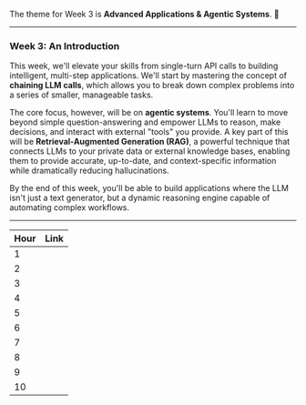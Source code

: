 The theme for Week 3 is **Advanced Applications & Agentic Systems**. 🤖

***

### Week 3: An Introduction

This week, we'll elevate your skills from single-turn API calls to building intelligent, multi-step applications. We'll start by mastering the concept of **chaining LLM calls**, which allows you to break down complex problems into a series of smaller, manageable tasks.

The core focus, however, will be on **agentic systems**. You'll learn to move beyond simple question-answering and empower LLMs to reason, make decisions, and interact with external "tools" you provide. A key part of this will be **Retrieval-Augmented Generation (RAG)**, a powerful technique that connects LLMs to your private data or external knowledge bases, enabling them to provide accurate, up-to-date, and context-specific information while dramatically reducing hallucinations.

By the end of this week, you'll be able to build applications where the LLM isn't just a text generator, but a dynamic reasoning engine capable of automating complex workflows.

---

| Hour | Link |
|------|------|
| 1    | [](01.md) |
| 2    | [](02.md)|
| 3    | [](03.md)|
| 4    | [](04.md) |
| 5    | [](05.md) |
| 6    | [](06.md) |
| 7    | [](07.md) |
| 8    | [](08.md) |
| 9    | [](09.md) |
| 10   | [](10.md) |
